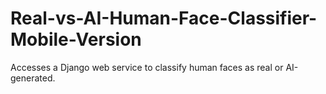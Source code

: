 # Real-vs-AI-Human-Face-Classifier-Mobile-Version
Accesses a Django web service to classify human faces as real or AI-generated.
